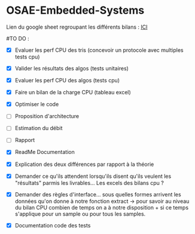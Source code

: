 # OSAE-Embedded-Systems

Lien du google sheet regroupant les différents bilans :
[ICI](https://docs.google.com/spreadsheets/d/11fl3j0zelHn65aaViv8vkDIVxnM8E7WRTuLo4zvRjCg/edit?usp=sharing)

#TO DO : 
- [x] Evaluer les perf CPU des tris (concevoir un protocole avec multiples tests cpu)
- [x] Valider les résultats des algos (tests unitaires)
- [x] Evaluer les perf CPU des algos (tests cpu)
- [x] Faire un bilan de la charge CPU (tableau excel)
- [x] Optimiser le code
- [ ] Proposition d'architecture
- [ ] Estimation du débit
- [ ] Rapport
- [x] ReadMe Documentation
- [x] Explication des deux différences par rapport à la théorie
- [x] Demander ce qu'ils attendent lorsqu'ils disent qu'ils veulent les "résultats" parmis les livrables... Les excels des bilans cpu ?
- [x] Demander des règles d'interface... sous quelles formes arrivent les données qu'on donne à notre fonction extract -> pour savoir au niveau du bilan CPU combien de temps on a à notre disposition + si ce temps s'applique pour un sample ou pour tous les samples.
- [x] Documentation code des tests


